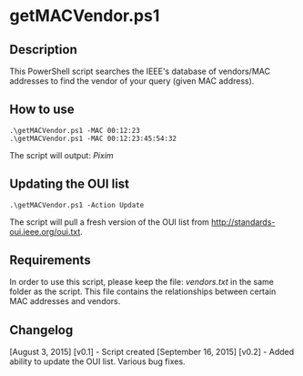 # getMACVendor.ps1

## Description
This PowerShell script searches the IEEE's database of vendors/MAC addresses to find the vendor of your query (given MAC address).

## How to use
```
.\getMACVendor.ps1 -MAC 00:12:23
.\getMACVendor.ps1 -MAC 00:12:23:45:54:32
```
The script will output: *Pixim*

## Updating the OUI list
```
.\getMACVendor.ps1 -Action Update
```
The script will pull a fresh version of the OUI list from <a href='http://standards-oui.ieee.org/oui.txt'>http://standards-oui.ieee.org/oui.txt</a>.

## Requirements
In order to use this script, please keep the file: *vendors.txt* in the same folder as the script.  This file contains the relationships between certain MAC addresses and vendors.

## Changelog
[August 3, 2015] [v0.1] - Script created
[September 16, 2015] [v0.2] - Added ability to update the OUI list.  Various bug fixes.
